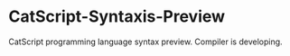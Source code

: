 # CatScript-Syntaxis-Preview
CatScript programming language syntax preview. Compiler is developing.
